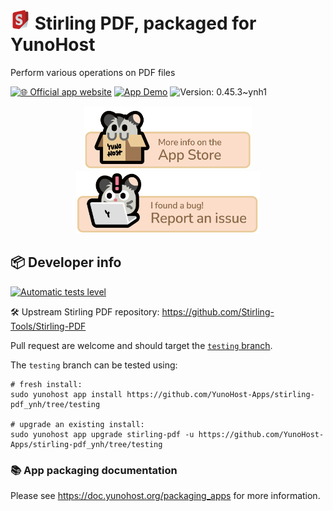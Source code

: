 <!--
N.B.: This README was automatically generated by <https://github.com/YunoHost/apps_tools/blob/main/readme_generator>
It shall NOT be edited by hand.
-->

<h1>
  <img src="https://raw.githubusercontent.com/YunoHost/apps/master/logos/stirling-pdf.png" width="32px" alt="Logo of Stirling PDF">
  Stirling PDF, packaged for YunoHost
</h1>

Perform various operations on PDF files

[![🌐 Official app website](https://img.shields.io/badge/Official_app_website-darkgreen?style=for-the-badge)](https://www.stirlingpdf.com/)
[![App Demo](https://img.shields.io/badge/App_Demo-blue?style=for-the-badge)](https://stirlingpdf.io/)
![Version: 0.45.3~ynh1](https://img.shields.io/badge/Version-0.45.3~ynh1-rgba(0,150,0,1)?style=for-the-badge)

<div align="center">
<a href="https://apps.yunohost.org/app/stirling-pdf"><img height="100px" src="https://github.com/YunoHost/yunohost-artwork/raw/refs/heads/main/badges/neopossum-badges/badge_more_info_on_the_appstore.svg"/></a>
<a href="https://github.com/YunoHost-Apps/stirling-pdf_ynh/issues"><img height="100px" src="https://github.com/YunoHost/yunohost-artwork/raw/refs/heads/main/badges/neopossum-badges/badge_report_an_issue.svg"/></a>
</div>

## 📦 Developer info

[![Automatic tests level](https://apps.yunohost.org/badge/cilevel/stirling-pdf)](https://ci-apps.yunohost.org/ci/apps/stirling-pdf/)

🛠️ Upstream Stirling PDF repository: <https://github.com/Stirling-Tools/Stirling-PDF>

Pull request are welcome and should target the [`testing` branch](https://github.com/YunoHost-Apps/stirling-pdf_ynh/tree/testing).

The `testing` branch can be tested using:
```
# fresh install:
sudo yunohost app install https://github.com/YunoHost-Apps/stirling-pdf_ynh/tree/testing

# upgrade an existing install:
sudo yunohost app upgrade stirling-pdf -u https://github.com/YunoHost-Apps/stirling-pdf_ynh/tree/testing
```

### 📚 App packaging documentation

Please see <https://doc.yunohost.org/packaging_apps> for more information.